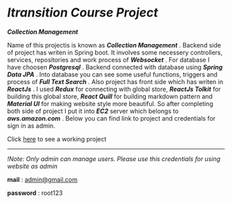 # _Itransition Course Project_ 

***_Collection Management_*** 

Name of this projectis is known as **_Collection Management_** . Backend side of project has writen in Spring boot. It involves some necessery controllers, services, repositories and work process of **_Websocket_** . For database I have choosen **_Postgresql_** . Backend connected with database using **_Spring Data JPA_** . Into database you can see some useful functions, triggers and process of **_Full Text Search_** . Also project has front side which has writen in **_ReactJs_** . I used **_Redux_** for connecting with global store, **_ReactJs Tolkit_** for building this global store, **_React Quill_** for building markdown pattern and **_Material UI_** for making website style more beautiful. So after completing both side of project I put it into **_EC2_** server which belongs to **_aws.amazon.com_** . Below you can find link to project and credentials for sign in as admin.

Click [here](http://50.116.20.197:3001) to see a working project

<hr/>

*!Note: Only admin can manage users. Please use this credentials for using website as admin*

**mail** : admin@gmail.com

**password** : root123
